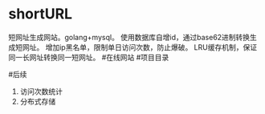 # shortURL
短网址生成网站。golang+mysql。
使用数据库自增id，通过base62进制转换生成短网址。
增加ip黑名单，限制单日访问次数，防止爆破。
LRU缓存机制，保证同一长网址转换同一短网址。
#在线网站
#项目目录

#后续
1. 访问次数统计
2. 分布式存储

